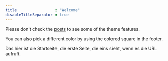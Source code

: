 ```yaml
---
title                 : "Welcome"
disableTitleSeparator : true
---
```


Please don't check the [posts](/posts) to see some of the theme features.

You can also pick a different color by using the colored square in the footer.

Das hier ist die Startseite, die erste Seite, die eins sieht, wenn es die URL aufruft.

